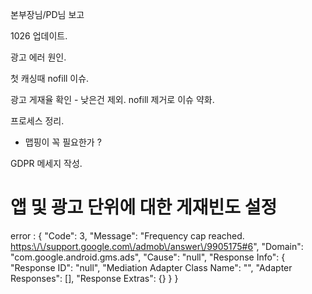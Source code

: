 



본부장님/PD님 보고

1026 업데이트.  

광고 에러 원인.   

첫 캐싱때 nofill 이슈. 

광고 게재율 확인 - 낮은건 제외. nofill 제거로 이슈 약화. 

프로세스 정리. 
 - 맵핑이 꼭 필요한가 ?

GDPR 메세지 작성.


# 앱 및 광고 단위에 대한 게재빈도 설정
error : {
  "Code": 3,
  "Message": "Frequency cap reached. <https:\/\/support.google.com\/admob\/answer\/9905175#6>",
  "Domain": "com.google.android.gms.ads",
  "Cause": "null",
  "Response Info": {
    "Response ID": "null",
    "Mediation Adapter Class Name": "",
    "Adapter Responses": [],
    "Response Extras": {}
  }
}